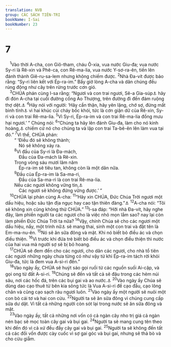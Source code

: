 ```yaml
---
translation: NVB
group: CÁC SÁCH TIÊN-TRI
bookName: I-Sai 
bookNumber: 23
---
```


<div class="title"><h1>7</h1></div>
<span class="verse es_7_1"> <sup>1</sup>Vào thời A-cha, con Giô-tham, cháu Ô-xia, vua nước Giu-đa; vua nước Sy-ri là Rê-xin và Phê-ca, con Rê-ma-lia, vua nước Y-sơ-ra-ên, tiến lên đánh thành Giê-ru-sa-lem nhưng không chiếm được. </span>
<span class="verse es_7_2"><sup>2</sup>Nhà Đa-vít được bảo rằng: “Sy-ri liên kết với Ép-ra-im.” Bấy giờ lòng A-cha và dân chúng đều rúng động như cây trên rừng trước cơn gió. <br/></span>
<span class="verse es_7_3"> <sup>3</sup>CHÚA phán cùng I-sa rằng: “Ngươi và con trai ngươi, Sê-a Gia-súp<a data-toggle="tooltip" data-placement="bottom" title="Nt: dân sót sẽ trở lại (nghĩa của tên này)">⚓</a> hãy đi đón A-cha tại cuối đường cống Ao Thượng, trên đường đi đến đám ruộng thợ dệt.<a data-toggle="tooltip" data-placement="bottom" title="những người thợ làm cho vải nỉ co lại và dầy lên">⚓</a></span>
<span class="verse es_7_4"><sup>4</sup>Hãy nói với người: ‘Hãy cẩn thận, hãy yên lặng, chớ sợ, đừng mất bình tĩnh<a data-toggle="tooltip" data-placement="bottom" title="Nt: lòng ngất đi">⚓</a> vì hai khúc củi cháy bốc khói, tức là cơn giận dữ của Rê-xin, Sy-ri và con trai Rê-ma-lia. </span>
<span class="verse es_7_5"><sup>5</sup>Vì Sy-ri, Ép-ra-im và con trai Rê-ma-lia đồng mưu hại ngươi.’ ” Chúng nói: </span>
<span class="verse es_7_6"><sup>6</sup>“Chúng ta hãy lên đánh Giu-đa, làm cho nó kinh hoàng,<a data-toggle="tooltip" data-placement="bottom" title="Ctd: chia cắt thành từng mảnh">⚓</a> chiếm cứ nó cho chúng ta và lập con trai Ta-bê-ên lên làm vua tại đó.” </span>
<span class="verse es_7_7"><sup>7</sup>Vì thế, CHÚA phán: <br/>  “ ‘Điều đó sẽ không thành; <br/>   Nó sẽ không xảy ra. <br/></span>
<span class="verse es_7_8">  <sup>8</sup>Vì đầu của Sy-ri là Đa-mách, <br/>   Đầu của Đa-mách là Rê-xin. <br/>  Trong vòng sáu mươi lăm năm <br/>   Ép-ra-im sẽ tiêu tan, không còn là một dân nữa. <br/></span>
<span class="verse es_7_9">  <sup>9</sup>Đầu của Ép-ra-im là Sa-ma-ri, <br/>   Đầu của Sa-ma-ri là con trai Rê-ma-lia. <br/>  Nếu các ngươi không vững tin,<a data-toggle="tooltip" data-placement="bottom" title="Tác giả dùng hai từ đồng âm: aminu… amenu">⚓</a><br/>   Các ngươi sẽ không đứng vững được.’ ” <br/></span>
<span class="verse es_7_10"> <sup>10</sup>CHÚA lại phán cùng A-cha: </span>
<span class="verse es_7_11"><sup>11</sup>“Hãy xin CHÚA, Đức Chúa Trời ngươi một dấu hiệu, hoặc sâu tận địa ngục hay cao tận thiên đàng.”<a data-toggle="tooltip" data-placement="bottom" title="Ctd: sâu như vực sâu hay cao như trời cao">⚓</a></span>
<span class="verse es_7_12"><sup>12</sup>A-cha nói: “Tôi sẽ không xin cũng không thử CHÚA.” </span>
<span class="verse es_7_13"><sup>13</sup>I-sa đáp: “Hỡi nhà Đa-vít, hãy nghe đây, làm phiền người ta các ngươi cho là việc nhỏ mọn lắm sao? nay lại còn làm phiền Đức Chúa Trời ta nữa? </span>
<span class="verse es_7_14"><sup>14</sup>Vậy, chính Chúa sẽ cho các ngươi một dấu hiệu, nầy, một trinh nữ<a data-toggle="tooltip" data-placement="bottom" title="Ctd: một thiếu nữ trẻ, đến tuổi lấy chồng">⚓</a> sẽ mang thai, sinh một con trai và đặt tên là Em-ma-nu-ên. </span>
<span class="verse es_7_15"><sup>15</sup>Nó sẽ ăn sữa đông và mật. Khi nó biết bỏ điều ác và chọn điều thiện. </span>
<span class="verse es_7_16"><sup>16</sup>Vì trước khi đứa trẻ biết bỏ điều ác và chọn điều thiện thì nước của hai vua mà người sợ sẽ bị bỏ hoang. <br/></span>
<span class="verse es_7_17"> <sup>17</sup>CHÚA sẽ đem đến cho các ngươi, cho dân các ngươi, cho nhà tổ tiên các ngươi những ngày chưa từng có như vậy từ khi Ép-ra-im tách rời khỏi Giu-đa, tức là đem vua A-si-ri đến.” <br/></span>
<span class="verse es_7_18"> <sup>18</sup>Vào ngày ấy, CHÚA sẽ huýt sáo gọi ruồi từ các nguồn suối Ai-cập, và gọi ong từ đất A-si-ri. </span>
<span class="verse es_7_19"><sup>19</sup>Chúng sẽ đến và tất cả sẽ đậu trong các hẻm núi sâu, nơi các hốc đá, trên các bụi gai và ao nước.<a data-toggle="tooltip" data-placement="bottom" title="Ctd: đồng cỏ">⚓</a></span>
<span class="verse es_7_20"><sup>20</sup>Vào ngày ấy Chúa sẽ dùng dao cạo thuê từ bên kia sông tức là Vua A-si-ri để cạo đầu, cạo lông chân và cũng cạo sạch râu ngươi luôn. </span>
<span class="verse es_7_21"><sup>21</sup>Vào ngày ấy một người sẽ nuôi một con bò cái tơ và hai con cừu. </span>
<span class="verse es_7_22"><sup>22</sup>Người ta sẽ ăn sữa đông vì chúng cung cấp sữa dư dật. Vì tất cả những người còn sót lại trong nước sẽ ăn sữa đông và mật. <br/></span>
<span class="verse es_7_23"> <sup>23</sup>Vào ngày ấy, tất cả những nơi vốn có cả ngàn cây nho trị giá cả ngàn nén bạc sẽ mọc toàn cây gai và bụi gai. </span>
<span class="verse es_7_24"><sup>24</sup>Người ta sẽ mang cung tên theo khi đến đó vì cả xứ đều đầy cây gai và bụi gai. </span>
<span class="verse es_7_25"><sup>25</sup>Người ta sẽ không đến tất cả các đồi vốn được cày cuốc vì sợ gai góc và bụi gai, nhưng sẽ thả bò và cho cừu giẫm. <br/></span>
